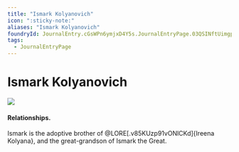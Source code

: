```yaml
---
title: "Ismark Kolyanovich"
icon: ":sticky-note:"
aliases: "Ismark Kolyanovich"
foundryId: JournalEntry.cGsWPn6ymjxD4Y5s.JournalEntryPage.03QSINftUimgp4X5
tags:
  - JournalEntryPage
---
```


# Ismark Kolyanovich
![](https://publish-01.obsidian.md/access/7db64b11c71d88572ddc6cd06b888976/images/Ismark.png)

#### Relationships.
 Ismark is the adoptive brother of @LORE[.v85KUzp91vONlCKd]{Ireena Kolyana}, and the great-grandson of Ismark the Great.